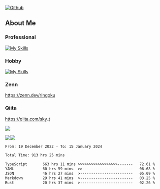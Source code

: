 [![Github](https://img.shields.io/github/followers/skyt-a?label=Follow&style=social)](https://github.com/skyt-a)

## About Me
### Professional
[![My Skills](https://skillicons.dev/icons?i=react,ts,js,nodejs,java,graphql,firebase,githubactions&theme=light)](https://skillicons.dev)
### Hobby
[![My Skills](https://skillicons.dev/icons?i=unity,rust,py&theme=light)](https://skillicons.dev)

### Zenn
https://zenn.dev/ringoku
### Qiita
https://qiita.com/sky_t


![](https://github-profile-summary-cards.vercel.app/api/cards/profile-details?username=skyt-a&theme=default)

![](https://github-profile-summary-cards.vercel.app/api/cards/repos-per-language?username=skyt-a&theme=default)![](https://github-profile-summary-cards.vercel.app/api/cards/stats?username=RinGoku&theme=default)

<!--START_SECTION:waka-->

```txt
From: 19 December 2022 - To: 15 January 2024

Total Time: 913 hrs 25 mins

TypeScript       663 hrs 11 mins >>>>>>>>>>>>>>>>>>-------   72.61 %
YAML             60 hrs 59 mins  >>-----------------------   06.68 %
JSON             46 hrs 27 mins  >------------------------   05.09 %
Markdown         29 hrs 41 mins  >------------------------   03.25 %
Rust             20 hrs 37 mins  >------------------------   02.26 %
```

<!--END_SECTION:waka-->

